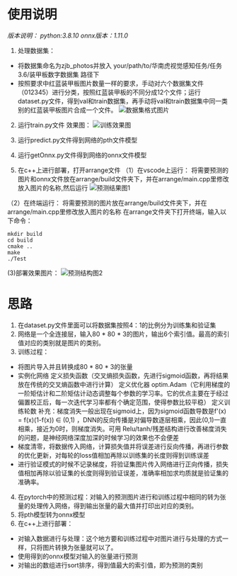 # 使用说明
*版本说明：*
*python:3.8.10*
*onnx版本：1.11.0*
1. 处理数据集：
* 将数据集命名为zjb_photos并放入 your/path/to/华南虎视觉感知任务/任务3.6/装甲板数字数据集 路径下
* 按照要求中红蓝装甲板图片数量一样的要求，手动对六个数据集文件（012345）进行分类，按照红蓝装甲板的不同分成12个文件；运行dataset.py文件，得到val和train数据集，再手动将val和train数据集中同一类别的红蓝装甲板图片合成一个文件。
![数据集格式图片](https://img-blog.csdnimg.cn/ed82c3544ec54541a8ca697203b8e3e6.png)


2. 运行train.py文件
效果图：
![训练效果图](https://img-blog.csdnimg.cn/f60f8c78ecba42e5aa48f473156a024d.png)

3. 运行predict.py文件得到网络的pth文件模型
4. 运行getOnnx.py文件得到网络的onnx文件模型
5. 在c++上进行部署，打开arrange文件
（1）在vscode上运行：
将需要预测的图片和onnx文件放在arrange/build文件夹下，并在arrange/main.cpp里修改放入图片的名称,然后运行
![预测结果图1](https://img-blog.csdnimg.cn/a8f4f672fa9049d5a3ef0a5b73f2a104.png)

（2）在终端运行：
将需要预测的图片放在arrange/build文件夹下，并在arrange/main.cpp里修改放入图片的名称
在arrange文件夹下打开终端，输入以下命令：
```
mkdir build
cd build
cmake ..
make
./Test

```
(3)部署效果图片：
![预测结构图2](https://img-blog.csdnimg.cn/1fdd9a8e0cdc40d1b58ce776b5d506c2.png)




# 思路
1. 在dataset.py文件里面可以将数据集按照4：1的比例分为训练集和验证集
2. 网络是一个全连接层，输入80 * 80 * 3的图片，输出6个索引值。最高的索引值对应的类别就是图片的类别。
3. 训练过程：
* 将图片导入并且转换成80 * 80 * 3的张量
* 实例化网络
  定义损失函数（交叉熵损失函数，先进行sigmoid函数，再将结果放在传统的交叉熵函数中进行计算）
  定义优化器 optim.Adam（它利用梯度的一阶矩估计和二阶矩估计动态调整每个参数的学习率。它的优点主要在于经过偏置校正后，每一次迭代学习率都有个确定范围，使得参数比较平稳）
  定义训练轮数
  补充：梯度消失一般出现在sigmoid上，因为sigmoid函数导数是f'(x) = f(x)(1-f(x)) ∈ (0,1) ，DNN的反向传播是对偏导数逐层相乘，因此(0,1)一直相乘，接近为0时，则梯度消失。可用 Relu/tanh/残差结构进行改善梯度消失的问题，是神经网络深度加深的时候学习的效果也不会便差
* 梯度清零，将数据传入网络，计算损失值并将误差进行反向传播，再进行参数的优化更新，对每轮的loss值相加再除以训练集的长度则得到训练误差
* 进行验证模式的时候不记录梯度，将验证集图片传入网络进行正向传播，损失值相加再除以验证集的长度则得到验证误差，准确率相加求均质就是验证集的准确率。
4. 在pytorch中的预测过程：对输入的预测图片进行和训练过程中相同的转为张量的处理传入网络，得到输出张量的最大值并打印出对应的类别。
5. 将pth模型转为onnx模型
6. 在c++上进行部署：
* 对输入数据进行与处理：这个地方要和训练过程中对图片进行与处理的方式一样，只将图片转换为张量就可以了。
* 使用得到的onnx模型对输入的张量进行预测
* 对输出的数组进行sort排序，得到值最大的索引值，即为预测的类别

  
  
  

  
  














